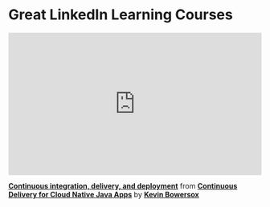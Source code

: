 <h1> Great LinkedIn Learning Courses </h1>

<div style="position:relative;height:0;padding-bottom:56.25%"><iframe width="640" height="360" src="https://www.linkedin.com/learning/embed/continuous-delivery-for-cloud-native-java-apps/continuous-integration-delivery-and-deployment?autoplay=false&claim=AQGzVp2mf6cGZgAAAYR8Ap-NQBMt22kfN7hhAaZ5MsVmEn3022j7xLVP9-qh98Mwqc4lCRAzkKrqaASJpBArHCjmgMRIyCZxwcsrtOpInO_s7qiYaZL4ryOJmc4E_Kz9GJS_EayWLdhgBijhkbTq69oZJP6XeG2FH3VIgmFGiwDniK6uIFtg4qwJ6zh93qRjF2qJaiPR-s8fSPPMRHzS30sn66cUZkZ5rVkntyI0hV5ZlQ2VjkTHQY5O8jHe60UNa2-3SqONk7WCNQMo8GZMROlpcaRqEp_SdSU79NZAQvVynnd3C8_ToAO4rv_drPhJvQyiyf7k7ArN4pTnd1uE4nZliqTie7PB5h5OXuEukQVIT7zwdWuFx2ODftzFsdDQrMzhr1HFK0gLRzY9Bfl02om20MhaRFPQakolXvkXsOl0TpgN6IHp9Q0CEcnLo1wGoPhCPsGTcLjLDXs6llSSN-rRbyerF1U_CGDM7WSEGNiMNXS-VHCCeW7ky6xF43Md5X1feSaDUs_3dlUYXz-XYyy_iy1qv1LxKF41MXey2CGVjidRgHK78PIpi9yRXUBjwVnvNo3WuT83e8pCnICCi66xVPjF5c4JxccJag5UXDAwUHN7kKBXw-CDRufq1RgORkMltxAC-_maobpjNIcFoY5LvZzdU_2NTKQERtyVos8csVl_yHH-RkWqjOnTvEe9X36nurAD0MZdh5wukFQsbAd72gB_2KobFRJWweXBtCEqjLM6SmuqSkOSkZ6lRTsZ3SljT9qw4awb4D35z4R-bBJwhlnE8JXmD8kHva3MA1CWI1YSbFRLdtXENTIsz_kJyIDcLSpe0hwwgug-coy5VZYTPLfoga7tVJvlJsKQQ0dHxpjdvXFUhiymcUz7K9lOkrmCVLIoOIufFeEYLscKug1xKa4TlHDK0kijw3YadoxpiZXX4um1mUT4BX70g-0wYpxPhf20JKuF7Y6vUXUFvpXUxheqDhgcofdRwy377Ia2lyo-_RB3e9Q7FteViiJaQg1KkCOj0QU6q4C9WmLV_VvjCDKGP5qw2y2J-VrGyj0ZyCkXMmr96kjvOIFqujWxMeEGEiRQqFMBmVgwBvARpnND2sq45mDjcn248CPHLceJ-_ZtDep8riOgAF7CD_-IjuHpyKi4DT0W14pqjGDXW-72xKQYcNWLyw&lipi=urn%3Ali%3Apage%3Ad_learning_content%3BMEJtElUiRKqPf2Ei8Dd4jA%3D%3D&licu" mozallowfullscreen="true" webkitallowfullscreen="true" allowfullscreen="true" frameborder="0" style="position:absolute;width:100%;height:100%;left:0"></iframe></div><p><strong><a href="https://www.linkedin.com/learning/continuous-delivery-for-cloud-native-java-apps/continuous-integration-delivery-and-deployment?trk=embed_lil">Continuous integration, delivery, and deployment</a></strong> from <strong><a href="https://www.linkedin.com/learning/continuous-delivery-for-cloud-native-java-apps?trk=embed_lil">Continuous Delivery for Cloud Native Java Apps</a></strong> by <strong><a href="https://www.linkedin.com/learning/instructors/kevin-bowersox?trk=embed_lil">Kevin Bowersox</a></strong></p>
